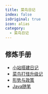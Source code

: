 ```yaml
---
title: 菜鸟日记
index: false
isOriginal: true
icon: alias
category:
  - 菜鸟日记
---
```


## 修炼手册

- [小站搭建日记](hellovuepress.md)
- [菜鸟打怪升级记](修仙前言.md)
- [形势与政策](article.md)
- [Java随笔](javaessay.md)

